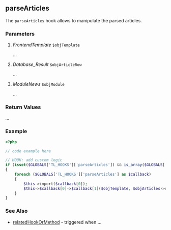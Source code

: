 parseArticles
----------------

The `parseArticles` hook allows to manipulate the parsed articles.


### Parameters ###

1. *FrontendTemplate* `$objTemplate`

	...

2. *Database_Result* `$objArticleRow`

	...

3. *ModuleNews* `$objModule`

	...


### Return Values ###

…


### Example ###

```php
<?php

// code example here

// HOOK: add custom logic
if (isset($GLOBALS['TL_HOOKS']['parseArticles']) && is_array($GLOBALS['TL_HOOKS']['parseArticles']))
{
	foreach ($GLOBALS['TL_HOOKS']['parseArticles'] as $callback)
	{
		$this->import($callback[0]);
		$this->$callback[0]->$callback[1]($objTemplate, $objArticles->row(), $this);
	}
}

```


### See Also ###

- [relatedHookOrMethod](relatedHookOrMethod) - triggered when ...
